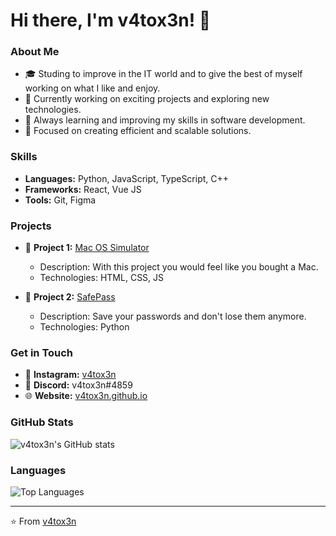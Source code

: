 # Hi there, I'm v4tox3n! 👋

### About Me
- 🎓 Studing to improve in the IT world and to give the best of myself working on what I like and enjoy.
- 💼 Currently working on exciting projects and exploring new technologies.
- 🌱 Always learning and improving my skills in software development.
- 🎯 Focused on creating efficient and scalable solutions.

### Skills
- **Languages:** Python, JavaScript, TypeScript, C++
- **Frameworks:** React, Vue JS
- **Tools:** Git, Figma

### Projects
- 🚀 **Project 1:** [Mac OS Simulator](https://github.com/v4tox3n/mac-os-simulator)
  - Description: With this project you would feel like you bought a Mac.
  - Technologies: HTML, CSS, JS

- 🚀 **Project 2:** [SafePass](https://github.com/v4tox3n/SafePass)
  - Description: Save your passwords and don't lose them anymore.
  - Technologies: Python

### Get in Touch
- 📸 **Instagram:** [v4tox3n](https://instagram.com/v4tox3n)
- 💬 **Discord:** v4tox3n#4859
- 🌐 **Website:** [v4tox3n.github.io](https://v4tox3n.github.io)

### GitHub Stats
![v4tox3n's GitHub stats](https://github-readme-stats.vercel.app/api?username=v4tox3n&show_icons=true&theme=radical)

### Languages
![Top Languages](https://github-readme-stats.vercel.app/api/top-langs/?username=v4tox3n&layout=compact&theme=radical)

---

⭐️ From [v4tox3n](https://github.com/v4tox3n)
